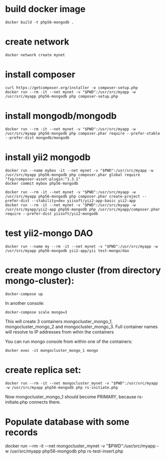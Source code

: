
# build docker image

    docker build -t php56-mongodb .

# create network

    docker network create mynet

# install composer

    curl https://getcomposer.org/installer -o composer-setup.php
    docker run --rm -it --net mynet -v "$PWD":/usr/src/myapp -w /usr/src/myapp php56-mongodb php composer-setup.php

# install mongodb/mongodb

    docker run --rm -it --net mynet -v "$PWD":/usr/src/myapp -w /usr/src/myapp php56-mongodb php composer.phar require --prefer-stable --prefer-dist mongodb/mongodb

# install yii2 mongodb

    docker run --name mybox -it --net mynet -v "$PWD":/usr/src/myapp -w /usr/src/myapp php56-mongodb php composer.phar global require "fxp/composer-asset-plugin:^1.3.1"
    docker commit mybox php56-mongodb

    docker run --rm -it --net mynet -v "$PWD":/usr/src/myapp -w /usr/src/myapp php56-mongodb php composer.phar create-project --prefer-dist --stability=dev yiisoft/yii2-app-basic yii2-app
    docker run --rm -it --net mynet -v "$PWD":/usr/src/myapp -w /usr/src/myapp/yii2-app php56-mongodb php /usr/src/myapp/composer.phar require --prefer-dist yiisoft/yii2-mongodb

# test yii2-mongo DAO

    docker run --name my --rm -it --net mynet -v "$PWD":/usr/src/myapp -w /usr/src/myapp php56-mongodb yii2-app/yii test-mongo/dao

# create mongo cluster (from directory mongo-cluster):

    docker-compose up

In another console:

    docker-compose scale mongo=3

This will create 3 containers mongocluster_mongo_1, mongocluster_mongo_2 and mongocluster_mongo_3. Full container names
will resolve to IP addresses from wihin the containers

You can run mongo console from within one of the containers:

    docker exec -it mongocluster_mongo_1 mongo

# create replica set:

    docker run --rm -it --net mongocluster_mynet -v "$PWD":/usr/src/myapp -w /usr/src/myapp php56-mongodb php rs-initiate.php

Now  mongocluster_mongo_1 should become PRIMARY, because rs-initiate.php connects there.

# Populate database with some records

docker run --rm -it --net mongocluster_mynet -v "$PWD":/usr/src/myapp -w /usr/src/myapp php56-mongodb php rs-test-insert.php



